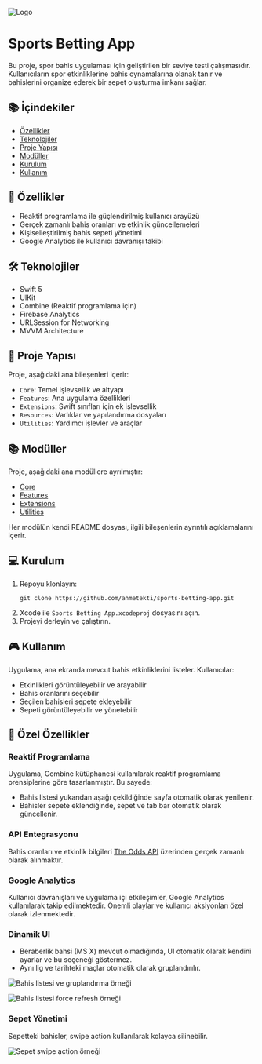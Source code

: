 ![Logo](images/header.png)

# Sports Betting App

Bu proje, spor bahis uygulaması için geliştirilen bir seviye testi çalışmasıdır. Kullanıcıların spor etkinliklerine bahis oynamalarına olanak tanır ve bahislerini organize ederek bir sepet oluşturma imkanı sağlar.

## 📚 İçindekiler

- [Özellikler](#-özellikler)
- [Teknolojiler](#-teknolojiler)
- [Proje Yapısı](#-proje-yapısı)
- [Modüller](#-modüller)
- [Kurulum](#-kurulum)
- [Kullanım](#-kullanım)

## 🌟 Özellikler 

- Reaktif programlama ile güçlendirilmiş kullanıcı arayüzü
- Gerçek zamanlı bahis oranları ve etkinlik güncellemeleri
- Kişiselleştirilmiş bahis sepeti yönetimi
- Google Analytics ile kullanıcı davranışı takibi
  
## 🛠 Teknolojiler

- Swift 5
- UIKit
- Combine (Reaktif programlama için)
- Firebase Analytics
- URLSession for Networking
- MVVM Architecture

## 📂 Proje Yapısı

Proje, aşağıdaki ana bileşenleri içerir:

- `Core`: Temel işlevsellik ve altyapı
- `Features`: Ana uygulama özellikleri
- `Extensions`: Swift sınıfları için ek işlevsellik
- `Resources`: Varlıklar ve yapılandırma dosyaları
- `Utilities`: Yardımcı işlevler ve araçlar

## 📚 Modüller

Proje, aşağıdaki ana modüllere ayrılmıştır:

- [Core](./Sports%20Betting%20App/Core/README+Core.md)
- [Features](./Sports%20Betting%20App/Features/README+Features.md)
- [Extensions](./Sports%20Betting%20App/Extensions/README+Extensions.md)
- [Utilities](./Sports%20Betting%20App/Utilities/README+Utilities.md)

Her modülün kendi README dosyası, ilgili bileşenlerin ayrıntılı açıklamalarını içerir.

## 💻 Kurulum 

1. Repoyu klonlayın:
   ```
   git clone https://github.com/ahmetekti/sports-betting-app.git
   ```
2. Xcode ile `Sports Betting App.xcodeproj` dosyasını açın.
3. Projeyi derleyin ve çalıştırın.

## 🎮 Kullanım

Uygulama, ana ekranda mevcut bahis etkinliklerini listeler. Kullanıcılar:

- Etkinlikleri görüntüleyebilir ve arayabilir
- Bahis oranlarını seçebilir
- Seçilen bahisleri sepete ekleyebilir
- Sepeti görüntüleyebilir ve yönetebilir

## 🚀 Özel Özellikler

### Reaktif Programlama

Uygulama, Combine kütüphanesi kullanılarak reaktif programlama prensiplerine göre tasarlanmıştır. Bu sayede:

- Bahis listesi yukarıdan aşağı çekildiğinde sayfa otomatik olarak yenilenir.
- Bahisler sepete eklendiğinde, sepet ve tab bar otomatik olarak güncellenir.

### API Entegrasyonu

Bahis oranları ve etkinlik bilgileri [The Odds API](https://the-odds-api.com/) üzerinden gerçek zamanlı olarak alınmaktır.

### Google Analytics

Kullanıcı davranışları ve uygulama içi etkileşimler, Google Analytics kullanılarak takip edilmektedir. Önemli olaylar ve kullanıcı aksiyonları özel olarak izlenmektedir.

### Dinamik UI

- Beraberlik bahsi (MS X) mevcut olmadığında, UI otomatik olarak kendini ayarlar ve bu seçeneği göstermez.
- Aynı lig ve tarihteki maçlar otomatik olarak gruplandırılır.

![Bahis listesi ve gruplandırma örneği](images/group-event.PNG)

![Bahis listesi force refresh örneği](images/force-refresh.PNG)


### Sepet Yönetimi

Sepetteki bahisler, swipe action kullanılarak kolayca silinebilir.

![Sepet swipe action örneği](images/swipe-action.PNG)

